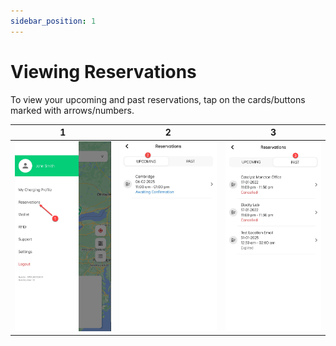 ```yaml
---
sidebar_position: 1
---
```

# Viewing Reservations
To view your upcoming and past reservations, tap on the cards/buttons marked with arrows/numbers.

|             1             |             2             |             3             |
| :-----------------------: | :-----------------------: | :-----------------------: |
| ![Overview](img/Res1.jpg) | ![Overview](img/Res2.jpg) | ![Overview](img/Res3.jpg) |